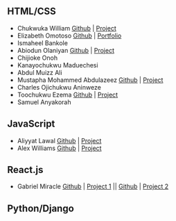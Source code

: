## HTML/CSS

* Chukwuka William [Github](https://github.com/WIILLY12/WIILLY12) | [Project](https://wiilly.vercel.app/)
* Elizabeth Omotoso [Github](https://github.com/lihzgold/myportfolio) | [Portfolio](https://lihzgold.github.io/myportfolio/)
* Ismaheel Bankole
* Abiodun Olaniyan [Github](https://github.com/Harbeyzino/myportofolio) | [Project](https://harbeyzino.github.io/myportofolio/)
* Chijioke Onoh
* Kanayochukwu Maduechesi
* Abdul Muizz Ali
* Mustapha Mohammed Abdulazeez [Github](https://github.com/Mustazeez06/myPortfolio) | [Project](https://mustazeez06.github.io/myPortfolio/)
* Charles Ojichukwu Aninweze
* Toochukwu Ezema [Github](https://github.com/Toochukwu-E/myproject) | [Project](https://toochukwu-e.github.io/myproject/)
* Samuel Anyakorah

## JavaScript

* Aliyyat Lawal [Github](https://github.com/liyalawal/project) | [Project](https://liyalawal.github.io/project/)
* Alex Williams [Github](https://github.com/Williams8146/Wise-currency-converter) | [Project](https://williams8146.github.io/Wise-currency-converter/)

## React.js

* Gabriel Miracle [Github](https://github.com/Miracle1048/reactjs-project) | [Project 1](https://finance-website-template.vercel.app/) || [Github](https://github.com/Miracle1048/Custom-Search-JSON-API) | [Project 2](https://custom-search-json-api-git-main-gabriel-miracles-projects.vercel.app/)

## Python/Django

